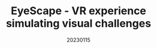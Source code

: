 ---
title: "EyeScape - VR experience simulating visual challenges"
team: "Priyadarshi Satyam | Elvira Mishra | Rani Panit | Dhanraj Singh"
tags: VR Quest Unity

video_provider: "youtube"
video_id:

header:
    teaser: /assets/img/projects/2023/course_project_3.jpg

overview: Add a short description of your project here. Here, you can mention about the type of application or game you have created. You may also mention bout the objectives of your project and the intent behind the concept. You can add certain details about the outcome, such as what the user will experience, in what medium and using what devices.


project-link:

active: "yes"
type: "course"
year: "2023"
date: 20230115

---